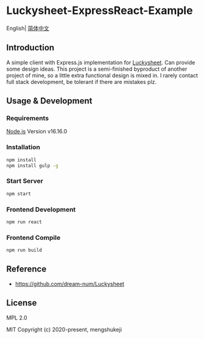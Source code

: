 # Luckysheet-ExpressReact-Example

English| [简体中文](./README-zh.md)

## Introduction
A simple client with Express.js implementation for [Luckysheet](https://github.com/dream-num/Luckysheet). Can provide some design ideas. This project is a semi-finished byproduct of another project of mine, so a little extra functional design is mixed in. I rarely contact full stack development, be tolerant if there are mistakes plz.

## Usage & Development

### Requirements
[Node.js](https://nodejs.org/en/) Version v16.16.0

### Installation
```bash
npm install
npm install gulp -g
```
### Start Server

```bash
npm start
```

### Frontend Development
```bash
npm run react
```
### Frontend Compile
```bash
npm run build
```

## Reference

- https://github.com/dream-num/Luckysheet

## License

MPL 2.0

MIT Copyright (c) 2020-present, mengshukeji

